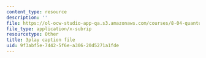 ```yaml
---
content_type: resource
description: ''
file: https://ol-ocw-studio-app-qa.s3.amazonaws.com/courses/8-04-quantum-physics-i-spring-2013/9f3abf5e74425f6ea30620d5271a1fde_SZlnoxak4xM.vtt
file_type: application/x-subrip
resourcetype: Other
title: 3play caption file
uid: 9f3abf5e-7442-5f6e-a306-20d5271a1fde
---
```

